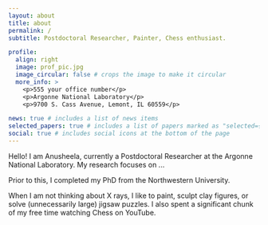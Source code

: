 ```yaml
---
layout: about
title: about
permalink: /
subtitle: Postdoctoral Researcher, Painter, Chess enthusiast.

profile:
  align: right
  image: prof_pic.jpg
  image_circular: false # crops the image to make it circular
  more_info: >
    <p>555 your office number</p>
    <p>Argonne National Laboratory</p>
    <p>9700 S. Cass Avenue, Lemont, IL 60559</p>

news: true # includes a list of news items
selected_papers: true # includes a list of papers marked as "selected={true}"
social: true # includes social icons at the bottom of the page
---
```


Hello! I am Anusheela, currently a Postdoctoral Researcher at the Argonne National Laboratory.
My research focuses on ...

Prior to this, I completed my PhD from the Northwestern University.<br>

When I am not thinking about X rays, I like to paint, sculpt clay figures, or solve (unnecessarily large) jigsaw puzzles. I also spent a significant chunk of my free time watching Chess on YouTube.



<!-- Link to your favorite [subreddit](http://reddit.com). You can put a picture in, too. The code is already in, just name your picture `prof_pic.jpg` and put it in the `img/` folder. -->

<!-- Put your address / P.O. box / other info right below your picture. You can also disable any of these elements by editing `profile` property of the YAML header of your `_pages/about.md`. Edit `_bibliography/papers.bib` and Jekyll will render your [publications page](/al-folio/publications/) automatically.

Link to your social media connections, too. This theme is set up to use [Font Awesome icons](https://fontawesome.com/) and [Academicons](https://jpswalsh.github.io/academicons/), like the ones below. Add your Facebook, Twitter, LinkedIn, Google Scholar, or just disable all of them. -->
